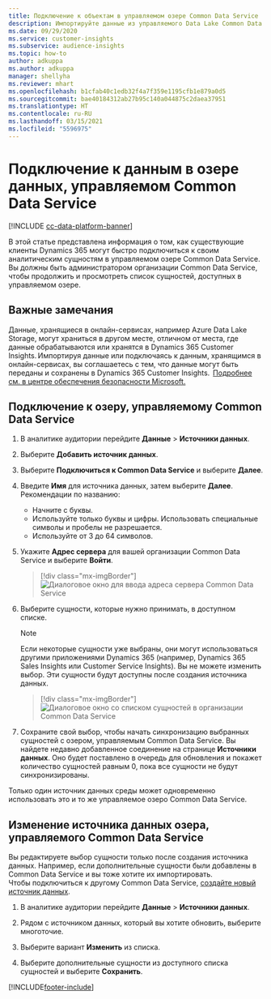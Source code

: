 ```yaml
---
title: Подключение к объектам в управляемом озере Common Data Service
description: Импортируйте данные из управляемого Data Lake Common Data Service.
ms.date: 09/29/2020
ms.service: customer-insights
ms.subservice: audience-insights
ms.topic: how-to
author: adkuppa
ms.author: adkuppa
manager: shellyha
ms.reviewer: mhart
ms.openlocfilehash: b1cfab40c1edb32f4a7f359e1195cfb1e879a0d5
ms.sourcegitcommit: bae40184312ab27b95c140a044875c2daea37951
ms.translationtype: HT
ms.contentlocale: ru-RU
ms.lasthandoff: 03/15/2021
ms.locfileid: "5596975"
---
```

# <a name="connect-to-data-in-a-common-data-service-managed-data-lake"></a>Подключение к данным в озере данных, управляемом Common Data Service

[!INCLUDE [cc-data-platform-banner](../includes/cc-data-platform-banner.md)]

В этой статье представлена информация о том, как существующие клиенты Dynamics 365 могут быстро подключиться к своим аналитическим сущностям в управляемом озере Common Data Service. Вы должны быть администратором организации Common Data Service, чтобы продолжить и просмотреть список сущностей, доступных в управляемом озере.

## <a name="important-considerations"></a>Важные замечания

Данные, хранящиеся в онлайн-сервисах, например Azure Data Lake Storage, могут храниться в другом месте, отличном от места, где данные обрабатываются или хранятся в Dynamics 365 Customer Insights. Импортируя данные или подключаясь к данным, хранящимся в онлайн-сервисах, вы соглашаетесь с тем, что данные могут быть переданы и сохранены в Dynamics 365 Customer Insights.  [Подробнее см. в центре обеспечения безопасности Microsoft.](https://www.microsoft.com/trust-center)

## <a name="connect-to-a-common-data-service-managed-lake"></a>Подключение к озеру, управляемому Common Data Service

1. В аналитике аудитории перейдите **Данные** > **Источники данных**.

2. Выберите **Добавить источник данных**.

3. Выберите **Подключиться к Common Data Service** и выберите **Далее**.

4. Введите **Имя** для источника данных, затем выберите **Далее**. Рекомендации по названию: 
   - Начните с буквы.
   - Используйте только буквы и цифры. Использовать специальные символы и пробелы не разрешается.
   - Используйте от 3 до 64 символов.

5. Укажите **Адрес сервера** для вашей организации Common Data Service и выберите **Войти**.

   > [!div class="mx-imgBorder"]
   > ![Диалоговое окно для ввода адреса сервера Common Data Service](media/enter-CDS-org-details.png)

6. Выберите сущности, которые нужно принимать, в доступном списке.    

   > [!NOTE]
   > Если некоторые сущности уже выбраны, они могут использоваться другими приложениями Dynamics 365 (например, Dynamics 365 Sales Insights или Customer Service Insights). Вы не можете изменить выбор. Эти сущности будут доступны после создания источника данных.

   > [!div class="mx-imgBorder"]
   > ![Диалоговое окно со списком сущностей в организации Common Data Service](media/select-analytical-entities.png)

7. Сохраните свой выбор, чтобы начать синхронизацию выбранных сущностей с озером, управляемым Common Data Service. Вы найдете недавно добавленное соединение на странице **Источники данных**. Оно будет поставлено в очередь для обновления и покажет количество сущностей равным 0, пока все сущности не будут синхронизированы.

Только один источник данных среды может одновременно использовать это и то же управляемое озеро Common Data Service.

## <a name="edit-a-common-data-service-managed-lake-data-source"></a>Изменение источника данных озера, управляемого Common Data Service

Вы редактируете выбор сущности только после создания источника данных. Например, если дополнительные сущности были добавлены в Common Data Service и вы тоже хотите их импортировать.    
Чтобы подключиться к другому Common Data Service, [создайте новый источник данных](#connect-to-a-common-data-service-managed-lake).

1. В аналитике аудитории перейдите **Данные** > **Источники данных**.

2. Рядом с источником данных, который вы хотите обновить, выберите многоточие.

3. Выберите вариант **Изменить** из списка.

4. Выберите дополнительные сущности из доступного списка сущностей и выберите **Сохранить**.


[!INCLUDE[footer-include](../includes/footer-banner.md)]